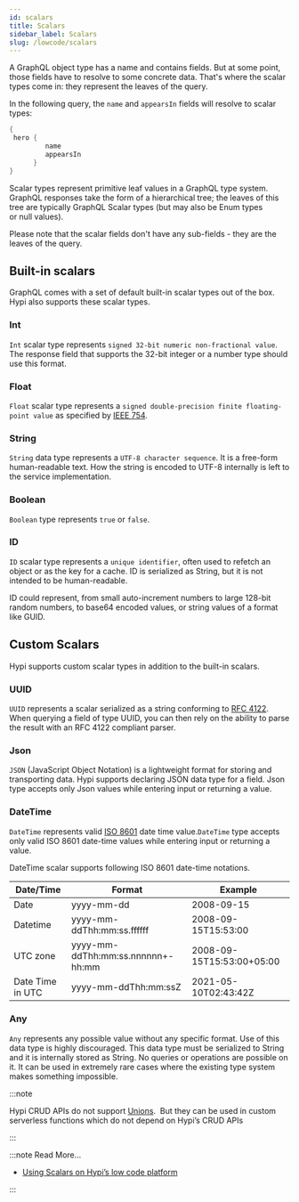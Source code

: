 ```yaml
---
id: scalars
title: Scalars
sidebar_label: Scalars
slug: /lowcode/scalars
---
```


A GraphQL object type has a name and contains fields. But at some point, those fields have to resolve to some concrete data. That's where the scalar types come in: they represent the leaves of the query.

In the following query, the `name` and `appearsIn` fields will resolve to scalar types:
```java
{
 hero {
         name
         appearsIn
      }
}
```

Scalar types represent primitive leaf values in a GraphQL type system. GraphQL responses take the form of a hierarchical tree; the leaves of this tree are typically GraphQL Scalar types (but may also be Enum types or null values).

Please note that the scalar fields don't have any sub-fields - they are the leaves of the query.

## Built-in scalars

GraphQL comes with a set of default built-in scalar types out of the box. Hypi also supports these scalar types.

### Int

`Int` scalar type represents `signed 32‐bit numeric non-fractional value`. The response field that supports the 32-bit integer or a number type should use this format.

### Float

`Float` scalar type represents a `signed double-precision finite floating-point value` as specified by [IEEE 754](https://en.wikipedia.org/wiki/IEEE_754).

### String

`String` data type represents a `UTF‐8 character sequence`. It is a free-form human-readable text. How the string is encoded to UTF-8 internally is left to the service implementation.

### Boolean

`Boolean` type represents `true` or  `false`.

### ID

`ID` scalar type represents a `unique identifier`, often used to refetch an object or as the key for a cache. ID is serialized as String, but it is not intended to be human-readable.

ID could represent, from small auto-increment numbers to large 128-bit random numbers, to base64 encoded values, or string values of a format like GUID. 

## Custom Scalars

Hypi supports custom scalar types in addition to the built-in scalars.

### UUID

`UUID` represents a scalar serialized as a string conforming to [RFC 4122](https://en.wikipedia.org/wiki/Universally_unique_identifier). When querying a field of type UUID, you can then rely on the ability to parse the result with an RFC 4122 compliant parser.

### Json

`JSON` (JavaScript Object Notation) is a lightweight format for storing and transporting data. Hypi supports declaring JSON data type for a field. Json type accepts only Json values while entering input or returning a value.

### DateTime

`DateTime` represents valid [ISO 8601](https://en.wikipedia.org/wiki/ISO_8601) date time value.`DateTime` type accepts only valid ISO 8601 date-time values while entering input or returning a value.

DateTime scalar supports following ISO 8601 date-time notations.

| Date/Time        | Format                             | Example                   |
|------------------|------------------------------------|---------------------------|
| Date             | yyyy-mm-dd                         | 2008-09-15                |
| Datetime         | yyyy-mm-ddThh:mm:ss.ffffff         | 2008-09-15T15:53:00       |
| UTC zone         | yyyy-mm-ddThh:mm:ss.nnnnnn+\-hh:mm | 2008-09-15T15:53:00+05:00 |
| Date Time in UTC | yyyy-mm-ddThh:mm:ssZ               | 2021-05-10T02:43:42Z      |

### Any


`Any` represents any possible value without any specific format. Use of this data type is highly discouraged. This data type must be serialized to String and it is internally stored as
String. No queries or operations are possible on it. It can be used in extremely rare cases where the existing type system makes something impossible.

:::note

Hypi CRUD APIs do not support [Unions](http://spec.graphql.org/draft/#sec-Unions).  But they can be used in custom serverless functions which do not depend on Hypi’s CRUD APIs

:::

:::note Read More...

*  [Using Scalars on Hypi’s low code platform](https://hypi.dev/t/using-scalars-on-hypis-low-code-platform/266)

:::

